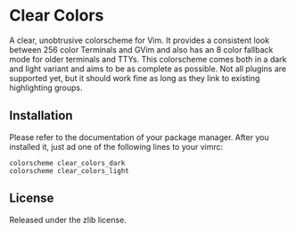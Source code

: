 # Clear Colors

A clear, unobtrusive colorscheme for Vim. It provides a consistent look
between 256 color Terminals and GVim and also has an 8 color fallback mode
for older terminals and TTYs. This colorscheme comes both in a dark and
light variant and aims to be as complete as possible. Not all plugins are
supported yet, but it should work fine as long as they link to existing
highlighting groups.

## Installation

Please refer to the documentation of your package manager. After you
installed it, just ad one of the following lines to your vimrc:

	colorscheme clear_colors_dark
	colorscheme clear_colors_light

## License

Released under the zlib license.
